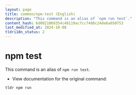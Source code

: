 ```yaml
---
layout: page
title: common/npm-test (English)
description: "This command is an alias of `npm run test`."
content_hash: 6d0821069354c40119ac7cc7488c24de6a650753
last_modified_at: 2024-10-08
tldri18n_status: 2
---
```

# npm test

This command is an alias of `npm run test`.

- View documentation for the original command:

`tldr npm run`

